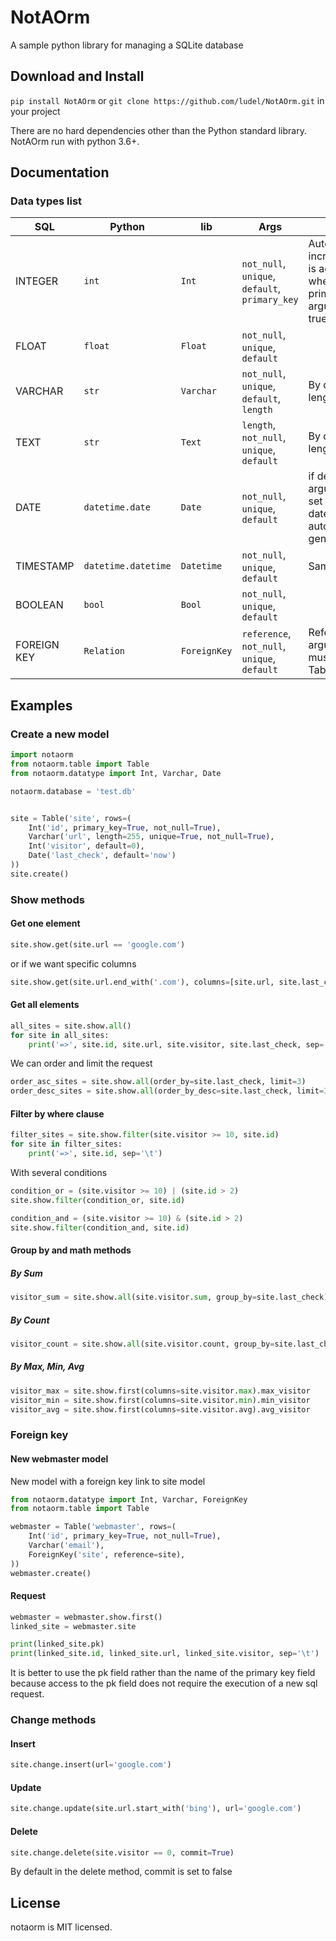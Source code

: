 # NotAOrm
A sample python library for managing a SQLite database


## Download and Install
`pip install NotAOrm` or `git clone https://github.com/ludel/NotAOrm.git` in your project

There are no hard dependencies other than the Python standard library. NotAOrm run with python 3.6+.

## Documentation

### Data types list
SQL | Python | lib | Args | Note
--- | --- | --- | --- | ---
INTEGER | `int` | `Int` |  `not_null`, `unique`, `default`, `primary_key` | Automatic incrementation is activated when the primary_key argument is true
FLOAT | `float` | `Float` | `not_null`, `unique`, `default`
VARCHAR | `str` | `Varchar` | `not_null`, `unique`, `default`, `length` | By default length is 255
TEXT | `str` | `Text` | `length`, `not_null`, `unique`, `default` | By default length is 5000
DATE | `datetime.date` | `Date` | `not_null`, `unique`, `default` | if default argument is set to `now`, the date will be automatically generate  
TIMESTAMP | `datetime.datetime` | `Datetime` | `not_null`, `unique`, `default` | Same as `Date`
BOOLEAN | `bool` | `Bool` | `not_null`, `unique`, `default`
FOREIGN KEY | `Relation` | `ForeignKey` | `reference`, `not_null`, `unique`, `default` | Reference argument must be a Table object

## Examples

### Create a new model
```python
import notaorm
from notaorm.table import Table
from notaorm.datatype import Int, Varchar, Date

notaorm.database = 'test.db'


site = Table('site', rows=(
    Int('id', primary_key=True, not_null=True),
    Varchar('url', length=255, unique=True, not_null=True),
    Int('visitor', default=0),
    Date('last_check', default='now')
))
site.create()
```

### Show methods

#### Get one element
```python
site.show.get(site.url == 'google.com')
```
or if we want specific columns
```python
site.show.get(site.url.end_with('.com'), columns=[site.url, site.last_check])
```

#### Get all elements
```python
all_sites = site.show.all()
for site in all_sites:
    print('=>', site.id, site.url, site.visitor, site.last_check, sep='\t')
```

We can order and limit the request

```python
order_asc_sites = site.show.all(order_by=site.last_check, limit=3)
order_desc_sites = site.show.all(order_by_desc=site.last_check, limit=3)
```

#### Filter by where clause
```python
filter_sites = site.show.filter(site.visitor >= 10, site.id)
for site in filter_sites:
    print('=>', site.id, sep='\t')
```

With several conditions
```python
condition_or = (site.visitor >= 10) | (site.id > 2)
site.show.filter(condition_or, site.id)

condition_and = (site.visitor >= 10) & (site.id > 2)
site.show.filter(condition_and, site.id)
```

#### Group by and math methods
##### By Sum
```python
visitor_sum = site.show.all(site.visitor.sum, group_by=site.last_check)
```
##### By Count
```python
visitor_count = site.show.all(site.visitor.count, group_by=site.last_check)
```
##### By Max, Min, Avg
```python
visitor_max = site.show.first(columns=site.visitor.max).max_visitor
visitor_min = site.show.first(columns=site.visitor.min).min_visitor
visitor_avg = site.show.first(columns=site.visitor.avg).avg_visitor
```

### Foreign key

#### New webmaster model

New model with a foreign key link to site model
```python
from notaorm.datatype import Int, Varchar, ForeignKey
from notaorm.table import Table

webmaster = Table('webmaster', rows=(
    Int('id', primary_key=True, not_null=True),
    Varchar('email'),
    ForeignKey('site', reference=site),
))
webmaster.create()
```

#### Request
```python
webmaster = webmaster.show.first()
linked_site = webmaster.site

print(linked_site.pk)
print(linked_site.id, linked_site.url, linked_site.visitor, sep='\t')
```
It is better to use the pk field rather than the name of the primary key field because access to the pk field does not require
the execution of a new sql request.

### Change methods
#### Insert 
```python
site.change.insert(url='google.com')
```

#### Update 
```python
site.change.update(site.url.start_with('bing'), url='google.com')
```

#### Delete 
```python
site.change.delete(site.visitor == 0, commit=True)
```
By default in the delete method, commit is set to false 


## License

notaorm is MIT licensed.